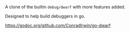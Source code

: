 A clone of the builtin `debug/dwarf` with more features added.

Designed to help build debuggers in go.

https://godoc.org/github.com/ConradIrwin/go-dwarf
